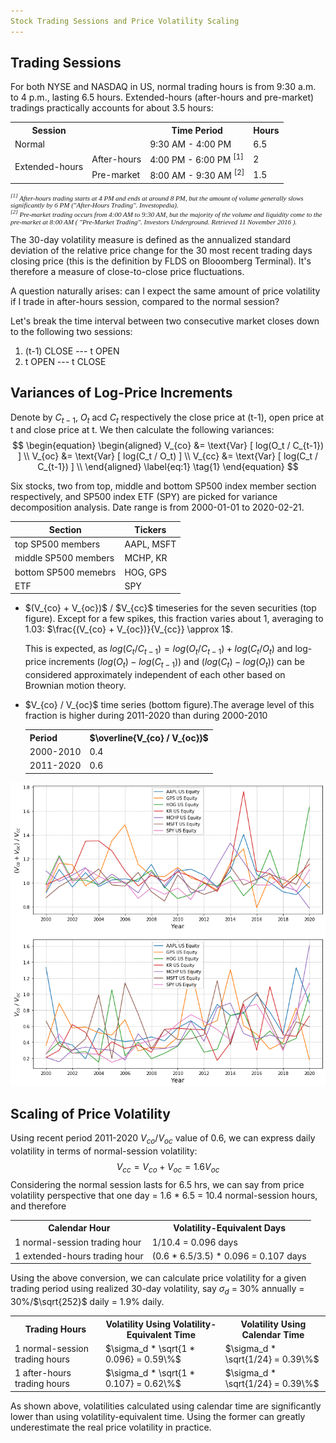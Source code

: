 ```yaml
---
Stock Trading Sessions and Price Volatility Scaling
---
```


Trading Sessions
----------------

For both NYSE and NASDAQ in US, normal trading hours is from 9:30 a.m. to 4 p.m., lasting 6.5 hours. Extended-hours (after-hours and pre-market) tradings practically accounts for about 3.5 hours: 

<table>
<tr> <th>Session <th>  <th> Time Period <th> Hours
<tr> <td> Normal <td>  <td> 9:30 AM - 4:00 PM <td> 6.5
<tr> <td rowspan=2> Extended-hours <td> After-hours <td> 4:00 PM - 6:00 PM <sup>[1]</sup> <td> 2
<tr> <td> Pre-market <td> 8:00 AM - 9:30 AM <sup>[2]</sup> <td> 1.5
</table>

<p style = "font-family:georgia,garamond,serif;font-size:11px;font-style:italic;"> <sup>[1]</sup> After-hours trading starts at 4 PM and ends at around 8 PM, but the amount of volume generally slows significantly by 6 PM ("After-Hours Trading". Investopedia).<br/>
<sup>[2]</sup> Pre-market trading occurs from 4:00 AM to 9:30 AM, but the majority of the volume and liquidity come to the pre-market at 8:00 AM ( "Pre-Market Trading". Investors Underground. Retrieved 11 November 2016 ).</p>


The 30-day volatility measure is defined as the annualized standard deviation of the relative price change for the 30 most recent trading days closing price (this is the definition by FLDS on Blooomberg Terminal). It's therefore a measure of close-to-close price fluctuations. 

A question naturally arises: can I expect the same amount of price volatility if I trade in after-hours session, compared to the normal session?

Let's break the time interval between two consecutive market closes down to the following two sessions:
<ol>
<li> (t-1) CLOSE --- t OPEN
<li> t OPEN --- t CLOSE
</ol>

Variances of Log-Price Increments
---------------------------------

Denote by $C_{t-1}$, $O_t$ acd $C_t$ respectively the close price at (t-1), open price at t and close price at t. We then calculate the following variances: <br/>
$$
\begin{equation}
\begin{aligned}
V_{co} &= \text{Var} [ log(O_t / C_{t-1}) ] \\
V_{oc} &= \text{Var} [ log(C_t / O_t) ]  \\
V_{cc} &= \text{Var} [ log(C_t / C_{t-1}) ] \\
\end{aligned}
\label{eq:1}
\tag{1}
\end{equation}
$$

Six stocks, two from top, middle and bottom SP500 index member section respectively, and SP500 index ETF (SPY) are picked for variance decomposition analysis. Date range is from 2000-01-01 to 2020-02-21.

| **Section** | **Tickers** |
|-------------|-------------|
| top SP500 members | AAPL, MSFT |
| middle SP500 members | MCHP, KR |
| bottom SP500 memebrs | HOG, GPS |
| ETF | SPY |

<ul>
<li> $(V_{co} + V_{oc})$ / $V_{cc}$ timeseries for the seven securities (top figure). Except for a few spikes, this fraction varies about 1, averaging to 1.03: $\frac{(V_{co} + V_{oc})}{V_{cc}} \approx 1$. 

This is expected, as $log(C_t/C_{t-1}) = log(O_t/C_{t-1}) + log(C_t/O_t)$ and log-price increments ($log(O_t) - log(C_{t-1})$) and
($log(C_t) - log(O_t)$) can be considered approximately independent of each other based on Brownian motion theory.

<li> $V_{co} / V_{oc}$ time series (bottom figure).The average level of this fraction is higher during 2011-2020 than during 2000-2010

<table>
<tr> <th>Period  <th> $\overline{V_{co} / V_{oc}}$
<tr> <td> 2000-2010 <td> 0.4
<tr> <td> 2011-2020 <td> 0.6
</table>
</ul>

![](<../images/stock_vol_decom.png>)

Scaling of Price Volatility
---------------------------

Using recent period 2011-2020 $V_{co} / V_{oc}$ value of 0.6, we can express daily volatility in terms of normal-session volatility: <br/>
$$
\begin{equation}
V_{cc} = V_{co} + V_{oc} = 1.6 V_{oc}
\label{eq:2}
\tag{2}
\end{equation}
$$
Considering the normal session lasts for 6.5 hrs, we can say from price volatility perspective that one day = 1.6 * 6.5 = 10.4 normal-session hours, and therefore <br/>

<table>
<tr> <th>Calendar Hour  <th> Volatility-Equivalent Days
<tr> <td> 1 normal-session trading hour  <td>  1/10.4 = 0.096 days
<tr> <td> 1 extended-hours trading hour <td> (0.6 * 6.5/3.5) * 0.096 = 0.107 days 
</table>

Using the above conversion, we can calculate price volatility for a given trading period using realized 30-day volatility, say $\sigma_d$ = 30\% annually = 30\%/$\sqrt{252}$ daily = 1.9\% daily.

<table>
<tr> <th>Trading Hours  <th> Volatility Using Volatility-Equivalent Time<th> Volatility Using Calendar Time
<tr> <td> 1 normal-session trading hours  <td> $\sigma_d * \sqrt{1 * 0.096} = 0.59\%$  <td> $\sigma_d * \sqrt{1/24} = 0.39\%$
<tr> <td> 1 after-hours trading hours <td> $\sigma_d * \sqrt{1 * 0.107} = 0.62\%$  <td> $\sigma_d * \sqrt{1/24} = 0.39\%$
</table>

As shown above, volatilities calculated using calendar time are significantly lower than using volatility-equivalent time. Using the former can greatly underestimate the real price volatility in practice.
